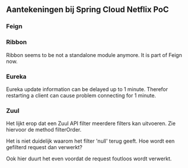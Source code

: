 ## Aantekeningen bij Spring Cloud Netflix PoC

### Feign

### Ribbon

Ribbon seems to be not a standalone module anymore. It is part of Feign now.

### Eureka

Eureka update information can be delayed up to 1 minute. Therefor restarting a client can cause problem connecting for 1 minute.

### Zuul

Het lijkt erop dat een Zuul API filter meerdere filters kan uitvoeren. Zie hiervoor de method filterOrder.

Het is niet duidelijk waarom het filter 'null' terug geeft. Hoe wordt een gefilterd request dan verwerkt?

Ook hier duurt het even voordat de request foutloos wordt verwerkt.

